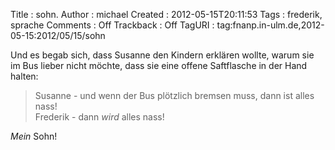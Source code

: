 Title     : sohn.
Author    : michael
Created   : 2012-05-15T20:11:53
Tags      : frederik, sprache
Comments  : Off
Trackback : Off
TagURI    : tag:fnanp.in-ulm.de,2012-05-15:2012/05/15/sohn

Und es begab sich, dass Susanne den Kindern erklären wollte, warum sie im Bus
lieber nicht möchte, dass sie eine offene Saftflasche in der Hand halten:

> Susanne - und wenn der Bus plötzlich bremsen muss, dann ist alles nass!  
> Frederik - dann _wird_ alles nass!  

_Mein_ Sohn!
